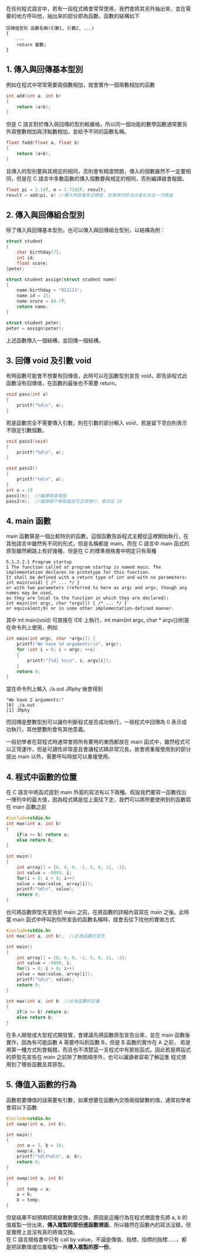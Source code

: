 在任何程式語言中，若有一段程式碼會常常使用，我們會將其另外抽出來，並在需要的地方呼叫他，抽出來的部分即為函數。函數的結構如下
```
回傳值型別 函數名稱(引數1, 引數2, ...)
{
    ...
    return 變數;
}
```
## 1. 傳入與回傳基本型別
例如在程式中常常需要兩個數相加，就會實作一個兩數相加的函數
```C
int add(int a, int b)
{
    return (a+b);
}
```
但是 C 語言對於傳入與回傳的型別較嚴格，所以同一個功能的數學函數通常要另外寫整數相加與浮點數相加，並給予不同的函數名稱。
```C
float fadd(float a, float b)
{
    return (a+b);
}
```
且傳入的型別要與其規定的相同，否則會有精度問題，傳入的個數雖然不一定要相同，但是在 C 語言中多數函數的傳入個數要與規定的相同，否則編譯器會報錯。
```C
float pi = 3.14f, e = 2.7182f, result;
result = add(pi, e) //傳入時就會失去精度，如果再作除法也會在失去一次精度
```
## 2. 傳入與回傳組合型別
除了傳入與回傳基本型別，也可以傳入與回傳組合型別，以結構為例：
```C
struct student
{
    char birthday[7];
    int id;
    float score;
}peter;

struct student assign(struct student name)
{
    name.birthday = "811111";
    name.id = 15;
    name.score = 84.7f;
    return name;
}

struct student peter;
peter = assign(peter);
```
上述函數傳入一個結構，並回傳一個結構。

## 3. 回傳 void 及引數 void
有時函數可能會不想要有回傳值，此時可以在函數型別宣告 void，即告訴程式此函數沒有回傳值，在函數的最後也不需要 return。
```C
void pass(int a)
{
    printf("%d\n", a);
}
```
若是函數完全不需要傳入引數，則在引數的部分輸入 void，若是留下空白則表示不限定引數個數。
```C
void pass1(void)
{
    printf("%d\n", a);
}

void pass2()
{
    printf("%d\n", a);
}
int n = 19
pass1(n);  //編譯器會報錯
pass2(n);  //編譯器不會報錯且可正常執行，會印出 10
```
## 4. main 函數
main 函數算是一個比較特別的函數，這個函數告訴程式主體從這裡開始執行，在其他語言中雖然有不同的形式，但是名稱都是 main。而在 C 語言中 main 函式的原型雖然網路上有好幾種，但是在 C 的標準規格書中明定只有兩種
```
5.1.2.2.1 Program startup
1 The function called at program startup is named main. The implementation declares no prototype for this function. 
It shall be defined with a return type of int and with no parameters:
int main(void) { /* ... */ }
or with two parameters (referred to here as argc and argv, though any names may be used, 
as they are local to the function in which they are declared):
int main(int argc, char *argv[]) { /* ... */ }
or equivalent;9) or in some other implementation-defined manner.
```
其中 int main(void) 可直接在 IDE 上執行，int main(int argc, char * argv[])則是在命令列上使用，例如
```C
int main(int argc, char *argv[]) {
    printf("We have %d arguments:\n", argc);
    for (int i = 0; i < argc; ++i) 
    {
        printf("[%d] %s\n", i, argv[i]);
    }
    return 0;
}
```
當在命令列上輸入 ./a.out JRphy 後會得到
```
"We have 2 arguments:"
[0] ./a.out
[1] JRphy
```
而回傳是整數型別可以讓你判斷程式是否成功執行，一般程式中回傳為 0 表示成功執行，其他整數則會有其他意義。

一般初學者在寫程式時通常會把所有要用的東西都放在 main 函式中，雖然程式可以正常運作，但是可讀性非常差且會讓程式碼非常冗長，故會將重複使用到的部分提出 
main 以外，需要呼叫時就可以重複使用。

## 4. 程式中函數的位置
在 C 語言中將函式提到 main 外面的寫法有以下兩種。假設我們要寫一函數找出一陣列中的最大值，因為程式碼是從上面往下走，我們可以將所要使用到的函數寫在 
main 函數之前
```C
#include<stdio.h>
int max(int a, int b)
{
    if(a >= b) return a;
    else return b;
}
 
int main()
{
    int array[] = {6, 4, 9, -1, 5, 8, 11, -3};
    int value = -9999, i;
    for(i = 0; i < 8; i++)
    value = max(value, array[i]);
    printf("%d\n", value);
    return 0;
}
```
也可將函數原型先宣告於 main 之前，在將函數的詳細內容寫在 main 之後。此時當 main 函式中呼叫到你所宣告的函數名稱時，就會去往下找他的實做方式
```C
#include<stdio.h>
int max(int a, int b);  //此為函數的宣告

int main()
{
    int array[] = {6, 4, 9, -1, 5, 8, 11, -3};
    int value = -9999, i;
    for(i = 0; i < 8; i++)
    value = max(value, array[i]);
    printf("%d\n", value);
    return 0;
}

int max(int a, int b  //此為函數的定義
{
    if(a >= b) return a;
    else return b;
}
```
在多人開發或大型程式開發實，會建議先將函數原型宣告出來，並在 main 函數後實作，因為有可能函數 A 需要呼叫到函數 B，但是 B 函數的實作在 A 之前，
若是用第一種方式則會報錯，而且也不清楚這一支程式中有那些函式。因此若是將函式的原型先宣告在 main 之前除了無關順序外，也可以讓讀者容易了解這隻
程式使用到了哪些函數及其原型。

## 5. 傳值入函數的行為
函數若要傳值的話需要有引數，如果想要在函數內交換兩個變數的值，通常初學者會寫以下函數
```C
#include<stdio.h>
int swap(int a, int b);

int main()
{
    int a = 5, b = 10;
    swap(a, b);
    printf("%d\t%d\n", a, b);
    return 0;
}

int swap(int a, int b)
{
    int temp = a;
    a = b;
    b = temp;
}
```
但是結果不如預期把兩變數數值交換，原因是這種行為在程式裡面會先將 a, b 的值複製一份出來，**傳入複製的那份進函數裡面**，所以雖然在函數內的寫法沒錯，但是實際上並沒有真的將值交換。\
在 C 語言規格書中只有 call by value，不論是傳值、指標、指標的指標......，都是把該數值或位置複製一再**傳入複製的那一份**。
